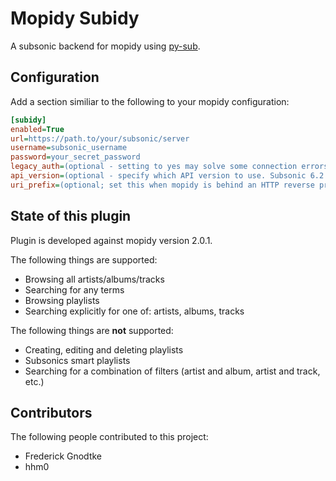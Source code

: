 # Mopidy Subidy

A subsonic backend for mopidy using [py-sub](https://github.com/crustymonkey/py-sonic).

## Configuration

Add a section similiar to the following to your mopidy configuration:

```ini
[subidy]
enabled=True
url=https://path.to/your/subsonic/server
username=subsonic_username
password=your_secret_password
legacy_auth=(optional - setting to yes may solve some connection errors)
api_version=(optional - specify which API version to use. Subsonic 6.2 uses 1.14.0)
uri_prefix=(optional; set this when mopidy is behind an HTTP reverse proxy and/or NAT; for example "http://192.168.1.100:6680/mopidy_subpath/")
```

## State of this plugin

Plugin is developed against mopidy version 2.0.1.

The following things are supported:

 * Browsing all artists/albums/tracks
 * Searching for any terms
 * Browsing playlists
 * Searching explicitly for one of: artists, albums, tracks

The following things are **not** supported:

  * Creating, editing and deleting playlists
  * Subsonics smart playlists
  * Searching for a combination of filters (artist and album, artist and track, etc.)

## Contributors

The following people contributed to this project:
 - Frederick Gnodtke
 - hhm0
